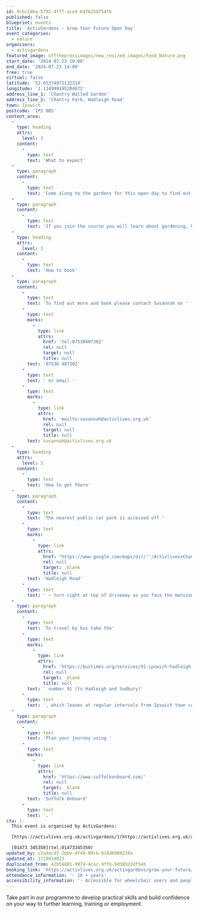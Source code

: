 ```yaml
---
id: 9cbc18ba-5792-4fff-ace4-6d7b259754fb
published: false
blueprint: events
title: 'ActivGardens - Grow Your Future Open Day'
event_categories:
  - nature
organisers:
  - activgardens
featured_image: offthepressimages/new_resized_images/Food_Nature.png
start_date: '2024-07-23 10:00'
end_date: '2024-07-23 14:00'
free: true
virtual: false
latitude: '52.05374972132314'
longitude: '1.114999195204672'
address_line_1: 'Chantry Walled Garden'
address_line_2: 'Chantry Park, Hadleigh Road'
town: Ipswich
postcode: 'IP2 0BS'
content_area:
  -
    type: heading
    attrs:
      level: 3
    content:
      -
        type: text
        text: 'What to expect'
  -
    type: paragraph
    content:
      -
        type: text
        text: 'Come along to the gardens for this open day to find out more about this free 12-week course.'
  -
    type: paragraph
    content:
      -
        type: text
        text: 'If you join the course you will learn about gardening, horticulture and nature conservation in our safe, welcoming and inspiring community gardens. '
  -
    type: heading
    attrs:
      level: 3
    content:
      -
        type: text
        text: 'How to book'
  -
    type: paragraph
    content:
      -
        type: text
        text: 'To find out more and book please contact Susannah on '
      -
        type: text
        marks:
          -
            type: link
            attrs:
              href: 'tel:07530407302'
              rel: null
              target: null
              title: null
        text: '07530 407302'
      -
        type: text
        text: ' or email '
      -
        type: text
        marks:
          -
            type: link
            attrs:
              href: 'mailto:susannah@activlives.org.uk'
              rel: null
              target: null
              title: null
        text: susannah@activlives.org.uk
  -
    type: heading
    attrs:
      level: 3
    content:
      -
        type: text
        text: 'How to get there'
  -
    type: paragraph
    content:
      -
        type: text
        text: 'The nearest public car park is accessed off '
      -
        type: text
        marks:
          -
            type: link
            attrs:
              href: "https://www.google.com/maps/dir/''/Activlives+Chantry+Walled+Garden+Project,+Hadleigh+Road,+Ipswich+IP2+0BS/@52.0530892,1.1118038,17z/data=!4m14!4m13!1m5!1m1!1s0x47d9a0ff51c44235:0x363528d8d41271df!2m2!1d1.111974!2d52.053833!1m5!1m1!1s0x47d9a0537ccc80b1:0x301b11a6a9f017da!2m2!1d1.1150229!2d52.0536298!3e2?entry=ttu"
              rel: null
              target: _blank
              title: null
        text: 'Hadleigh Road'
      -
        type: text
        text: ' – turn right at top of driveway as you face the mansion. After parking, walk along the path round to right, past Sue Ryder stable block café and bowls pavilion on left. Keep straight on, passing Ipswich Borough Council gate entrance (DO NOT enter!); you will walk along the outer wall of IBC yard with a flower border and green iron gate on right (ignore this entrance). Go through wooden orchard gate straight ahead, and you will find a boardwalk leading to a second green iron gate. Turn in here and turn right towards greenhouses. Follow shingle path round; if no-one is in greenhouses, go through double wooden gates on right, and turn left to Nursery Cottage.'
  -
    type: paragraph
    content:
      -
        type: text
        text: 'To travel by bus take the'
      -
        type: text
        marks:
          -
            type: link
            attrs:
              href: 'https://bustimes.org/services/91-ipswich-hadleigh-sudbury'
              rel: null
              target: _blank
              title: null
        text: ' number 91 (to Hadleigh and Sudbury)'
      -
        type: text
        text: ', which leaves at regular intervals from Ipswich town centre. Ipswich buses run as far as Dickens Road. The site can be reached on foot from London Road.'
  -
    type: paragraph
    content:
      -
        type: text
        text: 'Plan your journey using '
      -
        type: text
        marks:
          -
            type: link
            attrs:
              href: 'https://www.suffolkonboard.com/'
              rel: null
              target: _blank
              title: null
        text: 'Suffolk Onboard'
      -
        type: text
        text: '. '
cta: |-
  This event is organised by ActivGardens:

  [https://activlives.org.uk/activgardens/](https://activlives.org.uk/activgardens/) 

  [01473 345350](tel:01473345350)
updated_by: c2a9acd7-26be-4f49-89cb-918d0960210a
updated_at: 1719934023
duplicated_from: 42b54881-9974-4cac-9ffb-9d38922df5eb
booking_link: 'https://activlives.org.uk/activgardens/grow-your-future/'
attendance_information: '- 16 + years'
accessibility_information: '- Accessible for wheelchair users and people with mobility issues'
---
```

Take part in our programme to develop practical skills and build confidence on your way to further learning, training or employment.